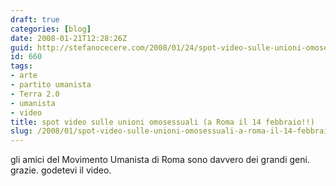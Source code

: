 ```yaml
---
draft: true
categories: [blog]
date: 2008-01-21T12:28:26Z
guid: http://stefanocecere.com/2008/01/24/spot-video-sulle-unioni-omosessuali-a-roma-il-14-febbraio/
id: 660
tags:
- arte
- partito umanista
- Terra 2.0
- umanista
- video
title: spot video sulle unioni omosessuali (a Roma il 14 febbraio!!)
slug: /2008/01/spot-video-sulle-unioni-omosessuali-a-roma-il-14-febbraio/
---
```


gli amici del Movimento Umanista di Roma sono davvero dei grandi geni. grazie. godetevi il video.